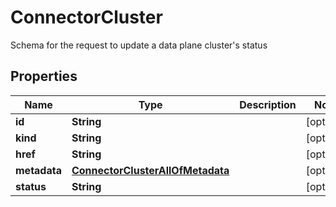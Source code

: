 

# ConnectorCluster

Schema for the request to update a data plane cluster's status

## Properties

Name | Type | Description | Notes
------------ | ------------- | ------------- | -------------
**id** | **String** |  |  [optional]
**kind** | **String** |  |  [optional]
**href** | **String** |  |  [optional]
**metadata** | [**ConnectorClusterAllOfMetadata**](ConnectorClusterAllOfMetadata.md) |  |  [optional]
**status** | **String** |  |  [optional]




